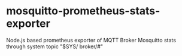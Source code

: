 # mosquitto-prometheus-stats-exporter
Node.js based prometheus exporter of MQTT Broker Mosquitto stats through system topic "$SYS/ broker/#"
